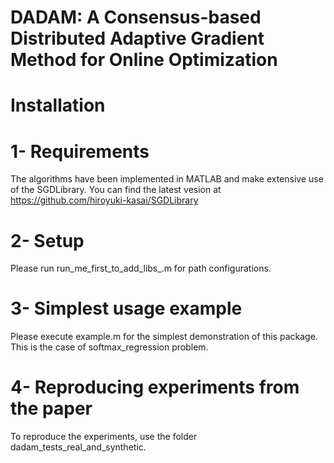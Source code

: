 # DADAM: A Consensus-based Distributed Adaptive Gradient Method for Online Optimization

# Installation

# 1- Requirements
The algorithms have been implemented in MATLAB and make extensive use of the SGDLibrary. You can find the latest vesion at https://github.com/hiroyuki-kasai/SGDLibrary 


# 2- Setup
Please run run_me_first_to_add_libs_.m for path configurations.

# 3- Simplest usage example
Please execute example.m for the simplest demonstration of this package. This is the case of softmax_regression problem.


# 4- Reproducing experiments from the paper
To reproduce the experiments, use the folder dadam_tests_real_and_synthetic.




